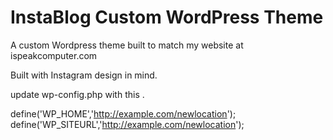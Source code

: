 # InstaBlog Custom WordPress Theme

A custom Wordpress theme built to match my website at ispeakcomputer.com

Built with Instagram design in mind.

update wp-config.php with this .

define('WP_HOME','http://example.com/newlocation');
define('WP_SITEURL','http://example.com/newlocation');
